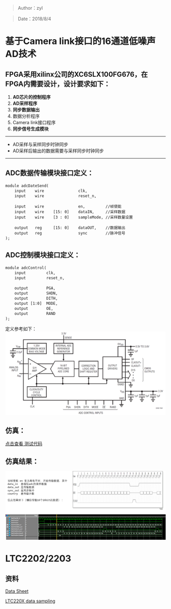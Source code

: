 > Author：zyl

> Date：2018/8/4


# 基于Camera link接口的16通道低噪声AD技术

## FPGA采用xilinx公司的XC6SLX100FG676，在FPGA内需要设计，设计要求如下：
1. **AD芯片的控制程序**
1. **AD采样程序**
1. **同步数据输出**
1. 数据分析程序
1. Camera link接口程序
1. **同步信号生成模块**


---
- AD采样与采样同步时钟同步
- AD采样后输出的数据需要与采样同步时钟同步
---



## ADC数据传输模块接口定义：

```
module adcDateSend(
    input    wire               clk,
    input    wire               reset_n,    
    
    input    wire               en,         //帧使能
    input    wire    [15: 0]    dataIN,     //采样数据
    input    wire    [3 : 0]    sampleMode, //采样数量设置
    
    output   reg     [15: 0]    dataOUT,    //数据输出
    output   reg                sync        //脉冲信号
);
```

## ADC控制模块接口定义：

```
module adcControl(
    input         clk,
    input         reset_n,
    
    output        PGA,
    output        SHDN,
    output        DITH,
    output [1:0]  MODE, 
    output        OE,
    output        RAND
);

```
定义参考如下：
![image](image/adc.png)


## 仿真：
[点击查看 测试代码](code/adcDateSend.v)

## 仿真结果：

![image](image/SIMresult.png)

# LTC2202/2203

## 资料
[Data Sheet](res/LTC2202_datasheet.pdf)

[LTC220X data sampling](code/LTC220X_data_sampling.v) 





